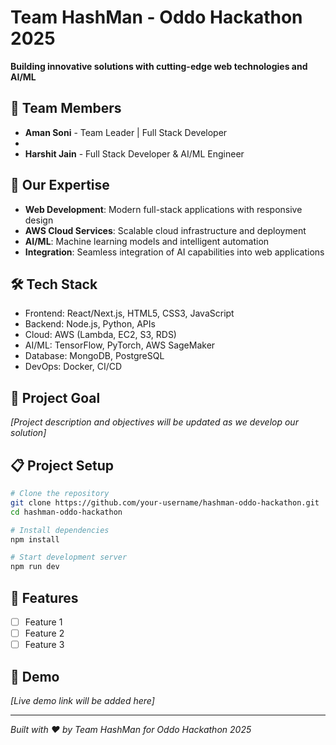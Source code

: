 # Team HashMan - Oddo Hackathon 2025

**Building innovative solutions with cutting-edge web technologies and AI/ML**

## 👥 Team Members
- **Aman Soni** - Team Leader | Full Stack Developer 
- 
- **Harshit Jain** - Full Stack Developer & AI/ML Engineer

## 🚀 Our Expertise
- **Web Development**: Modern full-stack applications with responsive design
- **AWS Cloud Services**: Scalable cloud infrastructure and deployment
- **AI/ML**: Machine learning models and intelligent automation
- **Integration**: Seamless integration of AI capabilities into web applications

## 🛠️ Tech Stack
- Frontend: React/Next.js, HTML5, CSS3, JavaScript
- Backend: Node.js, Python, APIs
- Cloud: AWS (Lambda, EC2, S3, RDS)
- AI/ML: TensorFlow, PyTorch, AWS SageMaker
- Database: MongoDB, PostgreSQL
- DevOps: Docker, CI/CD

## 🎯 Project Goal
*[Project description and objectives will be updated as we develop our solution]*

## 📋 Project Setup
```bash
# Clone the repository
git clone https://github.com/your-username/hashman-oddo-hackathon.git
cd hashman-oddo-hackathon

# Install dependencies
npm install

# Start development server
npm run dev
```

## 🌟 Features
- [ ] Feature 1
- [ ] Feature 2
- [ ] Feature 3

## 📱 Demo
*[Live demo link will be added here]*

---
*Built with ❤️ by Team HashMan for Oddo Hackathon 2025*
